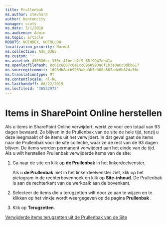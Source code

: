 ```yaml
---
title: Prullenbak
ms.author: stevhord
author: bentoncity
manager: scotv
ms.date: 3/1/2018
ms.audience: Admin
ms.topic: article
ROBOTS: NOINDEX, NOFOLLOW
localization_priority: Normal
ms.collection: Adm_O365
ms.custom: ''
ms.assetid: 456586ec-330c-41be-b2f9-65f9947eb41a
ms.openlocfilehash: 8c61c6007c8e1cc8958993e0f1b3e0e6c0dbb617
ms.sourcegitcommit: 1d98db8acb9959aba3b5e308a567ade6b62da56c
ms.translationtype: MT
ms.contentlocale: nl-NL
ms.lasthandoff: 08/22/2019
ms.locfileid: "36552972"
---
```

# <a name="restore-items-in-sharepoint-online"></a>Items in SharePoint Online herstellen

Als u items in SharePoint Online verwijdert, werkt ze voor een totaal van 93 dagen bewaard. Ze blijven in de Prullenbak van de site de hele tijd, tenzij u deze leegmaakt of de items uit het verwijdert. In dat geval gaat de items naar de Prullenbak voor de site collectie, waar ze de rest van de 93 dagen blijven. De items worden permanent verwijderd aan het einde van de tijd. Als u wilt herstellen Prullenbak verwijderde items van de site:
  
1. Ga naar de site en klik op **de Prullenbak** in het linkerdeelvenster. 
    
    Als u **de Prullenbak** niet in het linkerdeelvenster ziet, klik op het pictogram in de rechterbovenhoek en klik op **Site-inhoud**. De Prullenbak is aan de rechterkant van de werkbalk aan de bovenkant.
    
2. Selecteer de items die u terugzetten wilt door ze aan te wijzen en te klikken op het vinkje wordt weergegeven op de pagina **Prullenbak** . 
    
3. Klik op **Terugzetten**.
    
[Verwijderde items terugzetten uit de Prullenbak van de Site](https://go.microsoft.com/fwlink/?linkid=866439)
  


